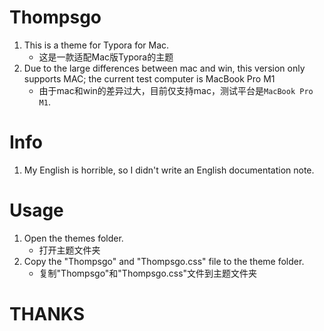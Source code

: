 # Thompsgo
1. This is a theme for Typora for Mac.
   - 这是一款适配Mac版Typora的主题
2. Due to the large differences between mac and win, this version only supports MAC; the current test computer is MacBook Pro M1
   - 由于mac和win的差异过大，目前仅支持mac，测试平台是`MacBook Pro M1`.
   
# Info
1. My English is horrible, so I didn't write an English documentation note.

# Usage
1. Open the themes folder.
   - 打开主题文件夹
2. Copy the "Thompsgo" and "Thompsgo.css" file to the theme folder.
   - 复制"Thompsgo"和"Thompsgo.css"文件到主题文件夹
   
# THANKS

